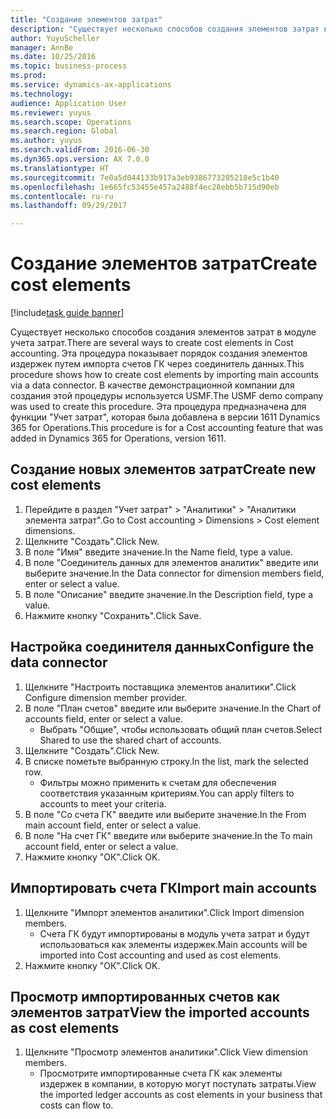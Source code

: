 ```yaml
--- 
title: "Создание элементов затрат"
description: "Существует несколько способов создания элементов затрат в модуле учета затрат."
author: YuyuScheller
manager: AnnBe
ms.date: 10/25/2016
ms.topic: business-process
ms.prod: 
ms.service: dynamics-ax-applications
ms.technology: 
audience: Application User
ms.reviewer: yuyus
ms.search.scope: Operations
ms.search.region: Global
ms.author: yuyus
ms.search.validFrom: 2016-06-30
ms.dyn365.ops.version: AX 7.0.0
ms.translationtype: HT
ms.sourcegitcommit: 7e0a5d044133b917a3eb9386773205218e5c1b40
ms.openlocfilehash: 1e665fc53455e457a2488f4ec28ebb5b715d90eb
ms.contentlocale: ru-ru
ms.lasthandoff: 09/29/2017

---
```

# <a name="create-cost-elements"></a><span data-ttu-id="74493-103">Создание элементов затрат</span><span class="sxs-lookup"><span data-stu-id="74493-103">Create cost elements</span></span> 

[!include[task guide banner](../../includes/task-guide-banner.md)]

<span data-ttu-id="74493-104">Существует несколько способов создания элементов затрат в модуле учета затрат.</span><span class="sxs-lookup"><span data-stu-id="74493-104">There are several ways to create cost elements in Cost accounting.</span></span> <span data-ttu-id="74493-105">Эта процедура показывает порядок создания элементов издержек путем импорта счетов ГК через соединитель данных.</span><span class="sxs-lookup"><span data-stu-id="74493-105">This procedure shows how to create cost elements by importing main accounts via a data connector.</span></span> <span data-ttu-id="74493-106">В качестве демонстрационной компании для создания этой процедуры используется USMF.</span><span class="sxs-lookup"><span data-stu-id="74493-106">The USMF demo company was used to create this procedure.</span></span> <span data-ttu-id="74493-107">Эта процедура предназначена для функции "Учет затрат", которая была добавлена в версии 1611 Dynamics 365 for Operations.</span><span class="sxs-lookup"><span data-stu-id="74493-107">This procedure is for a Cost accounting feature that was added in Dynamics 365 for Operations, version 1611.</span></span>


## <a name="create-new-cost-elements"></a><span data-ttu-id="74493-108">Создание новых элементов затрат</span><span class="sxs-lookup"><span data-stu-id="74493-108">Create new cost elements</span></span>
1. <span data-ttu-id="74493-109">Перейдите в раздел "Учет затрат" > "Аналитики" > "Аналитики элемента затрат".</span><span class="sxs-lookup"><span data-stu-id="74493-109">Go to Cost accounting > Dimensions > Cost element dimensions.</span></span>
2. <span data-ttu-id="74493-110">Щелкните "Создать".</span><span class="sxs-lookup"><span data-stu-id="74493-110">Click New.</span></span>
3. <span data-ttu-id="74493-111">В поле "Имя" введите значение.</span><span class="sxs-lookup"><span data-stu-id="74493-111">In the Name field, type a value.</span></span>
4. <span data-ttu-id="74493-112">В поле "Соединитель данных для элементов аналитик" введите или выберите значение.</span><span class="sxs-lookup"><span data-stu-id="74493-112">In the Data connector for dimension members field, enter or select a value.</span></span>
5. <span data-ttu-id="74493-113">В поле "Описание" введите значение.</span><span class="sxs-lookup"><span data-stu-id="74493-113">In the Description field, type a value.</span></span>
6. <span data-ttu-id="74493-114">Нажмите кнопку "Сохранить".</span><span class="sxs-lookup"><span data-stu-id="74493-114">Click Save.</span></span>

## <a name="configure-the-data-connector"></a><span data-ttu-id="74493-115">Настройка соединителя данных</span><span class="sxs-lookup"><span data-stu-id="74493-115">Configure the data connector</span></span>
1. <span data-ttu-id="74493-116">Щелкните "Настроить поставщика элементов аналитики".</span><span class="sxs-lookup"><span data-stu-id="74493-116">Click Configure dimension member provider.</span></span>
2. <span data-ttu-id="74493-117">В поле "План счетов" введите или выберите значение.</span><span class="sxs-lookup"><span data-stu-id="74493-117">In the Chart of accounts field, enter or select a value.</span></span>
    * <span data-ttu-id="74493-118">Выбрать "Общие", чтобы использовать общий план счетов.</span><span class="sxs-lookup"><span data-stu-id="74493-118">Select Shared to use the shared chart of accounts.</span></span>  
3. <span data-ttu-id="74493-119">Щелкните "Создать".</span><span class="sxs-lookup"><span data-stu-id="74493-119">Click New.</span></span>
4. <span data-ttu-id="74493-120">В списке пометьте выбранную строку.</span><span class="sxs-lookup"><span data-stu-id="74493-120">In the list, mark the selected row.</span></span>
    * <span data-ttu-id="74493-121">Фильтры можно применить к счетам для обеспечения соответствия указанным критериям.</span><span class="sxs-lookup"><span data-stu-id="74493-121">You can apply filters to accounts to meet your criteria.</span></span>  
5. <span data-ttu-id="74493-122">В поле "Со счета ГК" введите или выберите значение.</span><span class="sxs-lookup"><span data-stu-id="74493-122">In the From main account field, enter or select a value.</span></span>
6. <span data-ttu-id="74493-123">В поле "На счет ГК" введите или выберите значение.</span><span class="sxs-lookup"><span data-stu-id="74493-123">In the To main account field, enter or select a value.</span></span>
7. <span data-ttu-id="74493-124">Нажмите кнопку "OК".</span><span class="sxs-lookup"><span data-stu-id="74493-124">Click OK.</span></span>

## <a name="import-main-accounts"></a><span data-ttu-id="74493-125">Импортировать счета ГК</span><span class="sxs-lookup"><span data-stu-id="74493-125">Import main accounts</span></span>
1. <span data-ttu-id="74493-126">Щелкните "Импорт элементов аналитики".</span><span class="sxs-lookup"><span data-stu-id="74493-126">Click Import dimension members.</span></span>
    * <span data-ttu-id="74493-127">Счета ГК будут импортированы в модуль учета затрат и будут использоваться как элементы издержек.</span><span class="sxs-lookup"><span data-stu-id="74493-127">Main accounts will be imported into Cost accounting and used as cost elements.</span></span>  
2. <span data-ttu-id="74493-128">Нажмите кнопку "OК".</span><span class="sxs-lookup"><span data-stu-id="74493-128">Click OK.</span></span>

## <a name="view-the-imported-accounts-as-cost-elements"></a><span data-ttu-id="74493-129">Просмотр импортированных счетов как элементов затрат</span><span class="sxs-lookup"><span data-stu-id="74493-129">View the imported accounts as cost elements</span></span>
1. <span data-ttu-id="74493-130">Щелкните "Просмотр элементов аналитики".</span><span class="sxs-lookup"><span data-stu-id="74493-130">Click View dimension members.</span></span>
    * <span data-ttu-id="74493-131">Просмотрите импортированные счета ГК как элементы издержек в компании, в которую могут поступать затраты.</span><span class="sxs-lookup"><span data-stu-id="74493-131">View the imported ledger accounts as cost elements in your business that costs can flow to.</span></span>  


